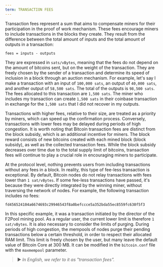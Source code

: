 ```yaml
---
term: TRANSACTION FEES
---
```


Transaction fees represent a sum that aims to compensate miners for their participation in the proof of work mechanism. These fees encourage miners to include transactions in the blocks they create. They result from the difference between the total amount of inputs and the total amount of outputs in a transaction:

```text
fees = inputs - outputs
```

They are expressed in `sats/vBytes`, meaning that the fees do not depend on the amount of bitcoins sent, but on the weight of the transaction. They are freely chosen by the sender of a transaction and determine its speed of inclusion in a block through an auction mechanism. For example, let's say I make a transaction with an input of `100,000 sats`, an output of `40,000 sats`, and another output of `58,500 sats`. The total of the outputs is `98,500 sats`. The fees allocated to this transaction are `1,500 sats`. The miner who includes my transaction can create `1,500 sats` in their coinbase transaction in exchange for the `1,500 sats` that I did not recover in my outputs.

Transactions with higher fees, relative to their size, are treated as a priority by miners, which can speed up the confirmation process. Conversely, transactions with lower fees may be delayed during periods of high congestion. It is worth noting that Bitcoin transaction fees are distinct from the block subsidy, which is an additional incentive for miners. The block reward consists of new bitcoins created with each mined block (block subsidy), as well as the collected transaction fees. While the block subsidy decreases over time due to the total supply limit of bitcoins, transaction fees will continue to play a crucial role in encouraging miners to participate.

At the protocol level, nothing prevents users from including transactions without any fees in a block. In reality, this type of fee-less transaction is exceptional. By default, Bitcoin nodes do not relay transactions with fees lower than `1 sat/vBytes`. If some fee-less transactions have passed, it's because they were directly integrated by the winning miner, without traversing the network of nodes. For example, the following transaction includes no fees:

```text
fd456524104a6674693c29946543f8a0befccce5a352bda55ec8559fc630f5f3
```

In this specific example, it was a transaction initiated by the director of the F2Pool mining pool. As a regular user, the current lower limit is therefore `1 sat/vBytes`.
It is also necessary to consider the limits of purging. During periods of high congestion, the mempools of nodes purge their pending transactions below a certain threshold, in order to respect their allocated RAM limit. This limit is freely chosen by the user, but many leave the default value of Bitcoin Core at 300 MB. It can be modified in the `bitcoin.conf` file with the `maxmempool` parameter.
> ► *In English, we refer to it as "transaction fees".*